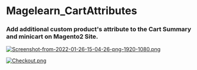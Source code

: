 # Magelearn_CartAttributes

### Add additional custom product's attribute to the Cart Summary and minicart on Magento2 Site.

[![Screenshot-from-2022-01-26-15-04-26-png-1920-1080.png](https://i.postimg.cc/YC6qY9K0/Screenshot-from-2022-01-26-15-04-26-png-1920-1080.png)](https://postimg.cc/cvJSNdJG)

[![Checkout.png](https://i.postimg.cc/DZZ29PW4/Checkout.png)](https://postimg.cc/sBkdSS43)
